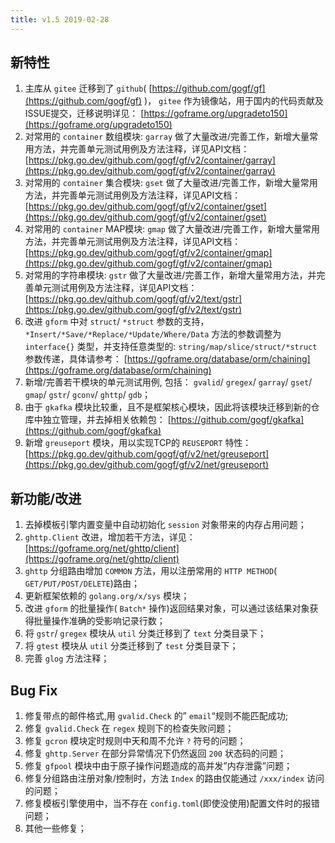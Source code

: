 ```yaml
---
title: v1.5 2019-02-28
---
```


## 新特性

1. 主库从 `gitee` 迁移到了 `github`( [https://github.com/gogf/gf](https://github.com/gogf/gf) )， `gitee` 作为镜像站，用于国内的代码贡献及ISSUE提交，迁移说明详见： [https://goframe.org/upgradeto150](https://goframe.org/upgradeto150)
2. 对常用的 `container` 数组模块: `garray` 做了大量改进/完善工作，新增大量常用方法，并完善单元测试用例及方法注释，详见API文档： [https://pkg.go.dev/github.com/gogf/gf/v2/container/garray](https://pkg.go.dev/github.com/gogf/gf/v2/container/garray)
3. 对常用的 `container` 集合模块: `gset` 做了大量改进/完善工作，新增大量常用方法，并完善单元测试用例及方法注释，详见API文档： [https://pkg.go.dev/github.com/gogf/gf/v2/container/gset](https://pkg.go.dev/github.com/gogf/gf/v2/container/gset)
4. 对常用的 `container` MAP模块: `gmap` 做了大量改进/完善工作，新增大量常用方法，并完善单元测试用例及方法注释，详见API文档： [https://pkg.go.dev/github.com/gogf/gf/v2/container/gmap](https://pkg.go.dev/github.com/gogf/gf/v2/container/gmap)
5. 对常用的字符串模块: `gstr` 做了大量改进/完善工作，新增大量常用方法，并完善单元测试用例及方法注释，详见API文档： [https://pkg.go.dev/github.com/gogf/gf/v2/text/gstr](https://pkg.go.dev/github.com/gogf/gf/v2/text/gstr)
6. 改进 `gform` 中对 `struct`/ `*struct` 参数的支持， `*Insert/*Save/*Replace/*Update/Where/Data` 方法的参数调整为 `interface{}` 类型，并支持任意类型的: `string/map/slice/struct/*struct` 参数传递，具体请参考： [https://goframe.org/database/orm/chaining](https://goframe.org/database/orm/chaining)
7. 新增/完善若干模块的单元测试用例, 包括： `gvalid`/ `gregex`/ `garray`/ `gset`/ `gmap`/ `gstr`/ `gconv`/ `ghttp`/ `gdb`；
8. 由于 `gkafka` 模块比较重，且不是框架核心模块，因此将该模块迁移到新的仓库中独立管理，并去掉相关依赖包： [https://github.com/gogf/gkafka](https://github.com/gogf/gkafka)
9. 新增 `greuseport` 模块，用以实现TCP的 `REUSEPORT` 特性： [https://pkg.go.dev/github.com/gogf/gf/v2/net/greuseport](https://pkg.go.dev/github.com/gogf/gf/v2/net/greuseport)

## 新功能/改进

1. 去掉模板引擎内置变量中自动初始化 `session` 对象带来的内存占用问题；
2. `ghttp.Client` 改进，增加若干方法，详见： [https://goframe.org/net/ghttp/client](https://goframe.org/net/ghttp/client)
3. `ghttp` 分组路由增加 `COMMON` 方法，用以注册常用的 `HTTP METHOD`( `GET/PUT/POST/DELETE`)路由；
4. 更新框架依赖的 `golang.org/x/sys` 模块；
5. 改进 `gform` 的批量操作( `Batch*` 操作)返回结果对象，可以通过该结果对象获得批量操作准确的受影响记录行数；
6. 将 `gstr`/ `gregex` 模块从 `util` 分类迁移到了 `text` 分类目录下；
7. 将 `gtest` 模块从 `util` 分类迁移到了 `test` 分类目录下；
8. 完善 `glog` 方法注释；

## Bug Fix

1. 修复带点的邮件格式,用 `gvalid.Check` 的” `email`“规则不能匹配成功;
2. 修复 `gvalid.Check` 在 `regex` 规则下的检查失败问题；
3. 修复 `gcron` 模块定时规则中天和周不允许 `?` 符号的问题；
4. 修复 `ghttp.Server` 在部分异常情况下仍然返回 `200` 状态码的问题；
5. 修复 `gfpool` 模块中由于原子操作问题造成的高并发”内存泄露”问题；
6. 修复分组路由注册对象/控制时，方法 `Index` 的路由仅能通过 `/xxx/index` 访问的问题；
7. 修复模板引擎使用中，当不存在 `config.toml`(即使没使用)配置文件时的报错问题；
8. 其他一些修复；